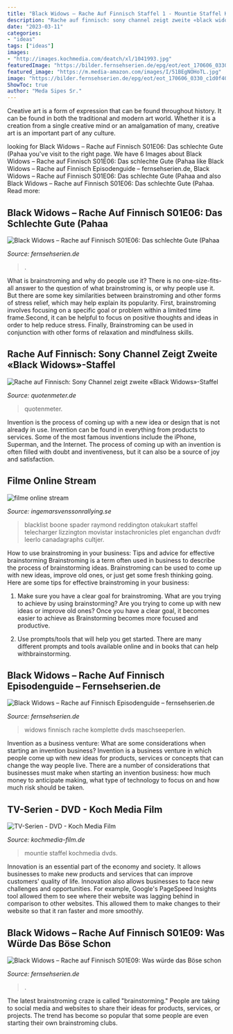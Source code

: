 ```yaml
---
title: "Black Widows – Rache Auf Finnisch Staffel 1 - Mountie Staffel Kochmedia Dvds"
description: "Rache auf finnisch: sony channel zeigt zweite «black widows»-staffel"
date: "2023-03-11"
categories:
- "ideas"
tags: ["ideas"]
images:
- "http://images.kochmedia.com/deatch/xl/1041993.jpg"
featuredImage: "https://bilder.fernsehserien.de/epg/eot/eot_170606_0330_c1d0f408_black_widows_-_rache_auf_finnisch_b.jpg"
featured_image: "https://m.media-amazon.com/images/I/51BEgNOHoTL.jpg"
image: "https://bilder.fernsehserien.de/epg/eot/eot_170606_0330_c1d0f408_black_widows_-_rache_auf_finnisch_b.jpg"
ShowToc: true
author: "Meda Sipes Sr."
---
```



Creative art is a form of expression that can be found throughout history. It can be found in both the traditional and modern art world. Whether it is a creation from a single creative mind or an amalgamation of many, creative art is an important part of any culture.

	

		
looking for Black Widows – Rache auf Finnisch S01E06: Das schlechte Gute (Pahaa you've visit to the right page. We have 6 Images about Black Widows – Rache auf Finnisch S01E06: Das schlechte Gute (Pahaa like Black Widows – Rache auf Finnisch Episodenguide – fernsehserien.de, Black Widows – Rache auf Finnisch S01E06: Das schlechte Gute (Pahaa and also Black Widows – Rache auf Finnisch S01E06: Das schlechte Gute (Pahaa. Read more:
		
    
## Black Widows – Rache Auf Finnisch S01E06: Das Schlechte Gute (Pahaa

<img loading=lazy src="https://bilder.fernsehserien.de/epg/eot/eot_170606_0330_c1d0f408_black_widows_-_rache_auf_finnisch_b.jpg" onerror="this.onerror=null;this.src='https://tse4.mm.bing.net/th?id=OIP.L7QIw3FoaZlAXIwZ3Y5vIQHaEK&amp;pid=15.1';" alt="Black Widows – Rache auf Finnisch S01E06: Das schlechte Gute (Pahaa">

_Source: fernsehserien.de_

>. 

	

What is brainstroming and why do people use it?
There is no one-size-fits-all answer to the question of what brainstroming is, or why people use it. But there are some key similarities between brainstroming and other forms of stress relief, which may help explain its popularity. First, brainstroming involves focusing on a specific goal or problem within a limited time frame.Second, it can be helpful to focus on positive thoughts and ideas in order to help reduce stress. Finally, Brainstroming can be used in conjunction with other forms of relaxation and mindfulness skills.

    
## Rache Auf Finnisch: Sony Channel Zeigt Zweite «Black Widows»-Staffel

<img loading=lazy src="https://www.qmde.net/www.quotenmeter.de/pics/sonychannel/logo/sonychannel_ox__W660xh0.jpg" onerror="this.onerror=null;this.src='https://tse1.mm.bing.net/th?id=OIP.wEnub5H0uqGxbHU9sHQoYwHaCa&amp;pid=15.1';" alt="Rache auf Finnisch: Sony Channel zeigt zweite «Black Widows»-Staffel">

_Source: quotenmeter.de_

>quotenmeter. 

	

Invention is the process of coming up with a new idea or design that is not already in use. Invention can be found in everything from products to services. Some of the most famous inventions include the iPhone, Superman, and the Internet. The process of coming up with an invention is often filled with doubt and inventiveness, but it can also be a source of joy and satisfaction.

    
## Filme Online Stream

<img loading=lazy src="https://i.pinimg.com/originals/1c/3c/8d/1c3c8d15ca8a802ec06a2c0e96cbb5a6.jpg" onerror="this.onerror=null;this.src='https://tse4.mm.bing.net/th?id=OIP.jX0DWMydAvRtqjCv4czqUQHaJ4&amp;pid=15.1';" alt="filme online stream">

_Source: ingemarsvenssonrallying.se_

>blacklist boone spader raymond reddington otakukart staffel telecharger lizzington movistar instachronicles plet enganchan dvdfr leerlo canadagraphs cultjer. 

	

How to use brainstroming in your business: Tips and advice for effective brainstorming
Brainstroming is a term often used in business to describe the process of brainstorming ideas. Brainstroming can be used to come up with new ideas, improve old ones, or just get some fresh thinking going. Here are some tips for effective brainstroming in your business: 
1. Make sure you have a clear goal for brainstroming. What are you trying to achieve by using brainstorming? Are you trying to come up with new ideas or improve old ones? Once you have a clear goal, it becomes easier to achieve as Brainstorming becomes more focused and productive. 

2. Use prompts/tools that will help you get started. There are many different prompts and tools available online and in books that can help withbrainstorming.

    
## Black Widows – Rache Auf Finnisch Episodenguide – Fernsehserien.de

<img loading=lazy src="https://m.media-amazon.com/images/I/51BEgNOHoTL.jpg" onerror="this.onerror=null;this.src='https://tse2.mm.bing.net/th?id=OIP.JdRPgQUk0aa4sPBj96JdkQAAAA&amp;pid=15.1';" alt="Black Widows – Rache auf Finnisch Episodenguide – fernsehserien.de">

_Source: fernsehserien.de_

>widows finnisch rache komplette dvds maschseeperlen. 

	

Invention as a business venture: What are some considerations when starting an invention business?
Invention is a business venture in which people come up with new ideas for products, services or concepts that can change the way people live. There are a number of considerations that businesses must make when starting an invention business: how much money to anticipate making, what type of technology to focus on and how much risk should be taken.

    
## TV-Serien - DVD - Koch Media Film

<img loading=lazy src="http://images.kochmedia.com/deatch/xl/1041993.jpg" onerror="this.onerror=null;this.src='https://tse4.mm.bing.net/th?id=OIP.gJP4G0i1wxevLXleku8mwgAAAA&amp;pid=15.1';" alt="TV-Serien - DVD - Koch Media Film">

_Source: kochmedia-film.de_

>mountie staffel kochmedia dvds. 

	

Innovation is an essential part of the economy and society. It allows businesses to make new products and services that can improve customers' quality of life. Innovation also allows businesses to face new challenges and opportunities. For example, Google's PageSpeed Insights tool allowed them to see where their website was lagging behind in comparison to other websites. This allowed them to make changes to their website so that it ran faster and more smoothly.

    
## Black Widows – Rache Auf Finnisch S01E09: Was Würde Das Böse Schon

<img loading=lazy src="https://bilder.fernsehserien.de/epg/332/332770c58d0c1465b820e0cd767817f3a3375183_b.jpg" onerror="this.onerror=null;this.src='https://tse4.mm.bing.net/th?id=OIP.wiOEab8hx0S33Tj5KyESGwHaEn&amp;pid=15.1';" alt="Black Widows – Rache auf Finnisch S01E09: Was würde das Böse schon">

_Source: fernsehserien.de_

>. 

	

The latest brainstroming craze is called "brainstorming." People are taking to social media and websites to share their ideas for products, services, or projects. The trend has become so popular that some people are even starting their own brainstroming clubs.

